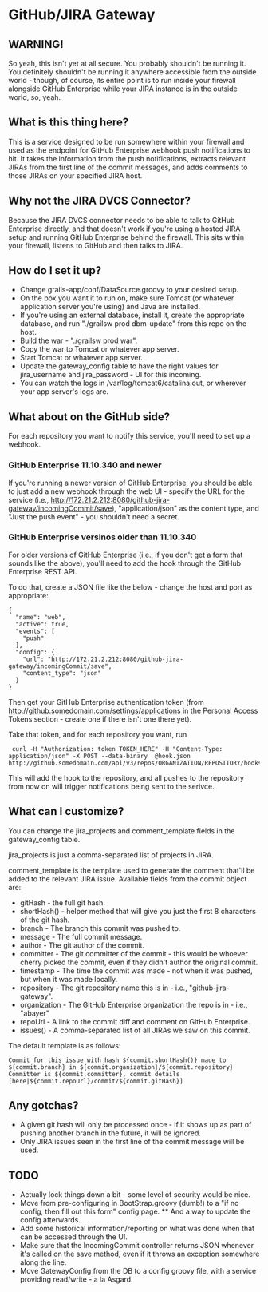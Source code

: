 # GitHub/JIRA Gateway

## WARNING!

So yeah, this isn't yet at all secure. You probably shouldn't be
running it. You definitely shouldn't be running it anywhere accessible
from the outside world - though, of course, its entire point is to run
inside your firewall alongside GitHub Enterprise while your JIRA
instance is in the outside world, so, yeah. 

## What is this thing here?

This is a service designed to be run somewhere within your firewall
and used as the endpoint for GitHub Enterprise webhook push notifications to hit. It
takes the information from the push notifications, extracts relevant
JIRAs from the first line of the commit messages, and adds comments to
those JIRAs on your specified JIRA host.

## Why not the JIRA DVCS Connector?

Because the JIRA DVCS connector needs to be able to talk to GitHub
Enterprise directly, and that doesn't work if you're using a hosted
JIRA setup and running GitHub Enterprise behind the firewall. This
sits within your firewall, listens to GitHub and then talks to JIRA. 

## How do I set it up?

* Change grails-app/conf/DataSource.groovy to your desired setup.
* On the box you want it to run on, make sure Tomcat (or whatever
application server you're using) and Java are installed.
* If you're using an external database, install it, create the
appropriate database, and run "./grailsw prod dbm-update" from this repo
on the host.
* Build the war - "./grailsw prod war".
* Copy the war to Tomcat or whatever app server.
* Start Tomcat or whatever app server.
* Update the gateway_config table to have the right values for
jira_username and jira_password - UI for this incoming.
* You can watch the logs in /var/log/tomcat6/catalina.out, or wherever
your app server's logs are.

## What about on the GitHub side?

For each repository you want to notify this service, you'll need to
set up a webhook.

### GitHub Enterprise 11.10.340 and newer

If you're running a newer version of GitHub Enterprise, you should be
able to just add a new webhook through the web UI - specify the URL
for the service (i.e.,
http://172.21.2.212:8080/github-jira-gateway/incomingCommit/save),
"application/json" as the content type, and "Just the push event" -
you shouldn't need a secret.

### GitHub Enterprise versinos older than 11.10.340

For older versions of GitHub Enterprise (i.e., if you don't get a form
that sounds like the above), you'll need to add the hook through the
GitHub Enterprise REST API.

To do that, create a JSON file like the below - change the host and
port as appropriate:

    {
      "name": "web",
      "active": true,
      "events": [
        "push"
      ],
      "config": {
        "url": "http://172.21.2.212:8080/github-jira-gateway/incomingCommit/save",
        "content_type": "json"
      }
    }

Then get your GitHub Enterprise authentication token (from
http://github.somedomain.com/settings/applications in the Personal
Access Tokens section - create one if there isn't one there yet).

Take that token, and for each repository you want, run

     curl -H "Authorization: token TOKEN_HERE" -H "Content-Type: application/json" -X POST --data-binary  @hook.json http://github.somedomain.com/api/v3/repos/ORGANIZATION/REPOSITORY/hooks

This will add the hook to the repository, and all pushes to the
repository from now on will trigger notifications being sent to the
serivce.

## What can I customize?

You can change the jira_projects and comment_template fields in the
gateway_config table.

jira_projects is just a comma-separated list of projects in JIRA.

comment_template is the template used to generate the comment that'll
be added to the relevant JIRA issue. Available fields from the commit
object are:

* gitHash - the full git hash.
* shortHash() - helper method that will give you just the first 8
characters of the git hash.
* branch - The branch this commit was pushed to.
* message - The full commit message.
* author - The git author of the commit.
* committer - The git committer of the commit - this would be whoever
cherry picked the commit, even if they didn't author the original commit.
* timestamp - The time the commit was made - not when it was pushed,
but when it was made locally.
* repository - The git repository name this is in - i.e., "github-jira-gateway".
* organization - The GitHub Enterprise organization the repo is in -
i.e., "abayer"
* repoUrl - A link to the commit diff and comment on GitHub Enterprise.
* issues() - A comma-separated list of all JIRAs we saw on this commit.


The default template is as follows:

    Commit for this issue with hash ${commit.shortHash()} made to ${commit.branch} in ${commit.organization}/${commit.repository}
    Committer is ${commit.committer}, commit details [here|${commit.repoUrl}/commit/${commit.gitHash}]

## Any gotchas?

* A given git hash will only be processed once - if it shows up as part
of pushing another branch in the future, it will be ignored.
* Only JIRA issues seen in the first line of the commit message will
be used.

## TODO

* Actually lock things down a bit - some level of security would be nice.
* Move from pre-configuring in BootStrap.groovy (dumb!) to a "if no
config, then fill out this form" config page.
** And a way to update the config afterwards.
* Add some historical information/reporting on what was done when that
can be accessed through the UI.
* Make sure that the IncomingCommit controller returns JSON whenever
it's called on the save method, even if it throws an exception
somewhere along the line.
* Move GatewayConfig from the DB to a config groovy file, with a
service providing read/write - a la Asgard.
